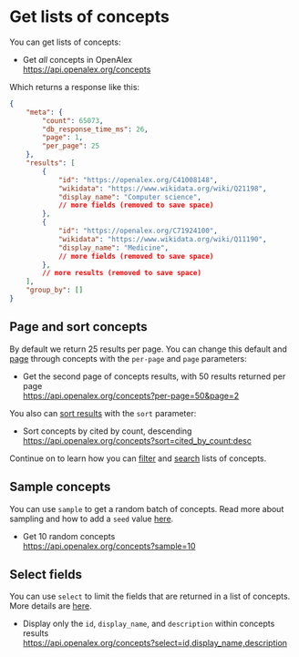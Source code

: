 # Get lists of concepts

You can get lists of concepts:

*   Get *all* concepts in OpenAlex\
    <https://api.openalex.org/concepts>

Which returns a response like this:

```json
{
    "meta": {
        "count": 65073,
        "db_response_time_ms": 26,
        "page": 1,
        "per_page": 25
    },
    "results": [
        {
            "id": "https://openalex.org/C41008148",
            "wikidata": "https://www.wikidata.org/wiki/Q21198",
            "display_name": "Computer science",
            // more fields (removed to save space)
        },
        {
            "id": "https://openalex.org/C71924100",
            "wikidata": "https://www.wikidata.org/wiki/Q11190",
            "display_name": "Medicine",
            // more fields (removed to save space)
        },
        // more results (removed to save space)
    ],
    "group_by": []
}
```

## Page and sort concepts

By default we return 25 results per page. You can change this default and [page](../../how-to-use-the-api/get-lists-of-entities/paging.md) through concepts with the `per-page` and `page` parameters:

*   Get the second page of concepts results, with 50 results returned per page\
    <https://api.openalex.org/concepts?per-page=50&page=2>

You also can [sort results](../../how-to-use-the-api/get-lists-of-entities/sort-entity-lists.md) with the `sort` parameter:

*   Sort concepts by cited by count, descending\
    <https://api.openalex.org/concepts?sort=cited_by_count:desc>

Continue on to learn how you can [filter](filter-concepts.md) and [search](search-concepts.md) lists of concepts.

## Sample concepts

You can use `sample` to get a random batch of concepts. Read more about sampling and how to add a `seed` value [here](../../how-to-use-the-api/get-lists-of-entities/sample-entity-lists.md).

*   Get 10 random concepts\
    <https://api.openalex.org/concepts?sample=10>

## Select fields

You can use `select` to limit the fields that are returned in a list of concepts. More details are [here](../../how-to-use-the-api/get-lists-of-entities/select-fields.md).

*   Display only the `id`, `display_name`, and `description` within concepts results\
    <https://api.openalex.org/concepts?select=id,display_name,description>
